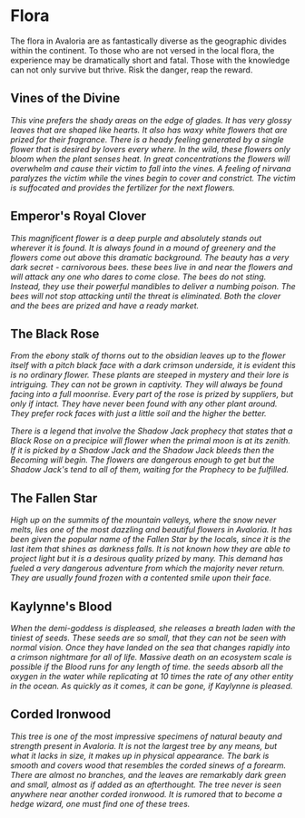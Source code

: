# Flora #

The flora in Avaloria are as fantastically diverse as the geographic divides within the continent. To those who are not versed in the local flora, the experience may be dramatically short and fatal. Those with the knowledge can not only survive but thrive. Risk the danger, reap the reward.


## Vines of the Divine ##

_This vine prefers the shady areas on the edge of glades. It has very glossy leaves that are shaped like hearts. It also has waxy white flowers that are prized for their fragrance. There is a heady feeling  generated by a single flower that is desired by lovers every where. In the wild, these flowers only bloom when the plant senses heat. In great concentrations the flowers will overwhelm and cause their victim to fall into the vines. A feeling of nirvana paralyzes the victim while the vines begin to cover and constrict. The victim is suffocated and provides the fertilizer for the next flowers._

## Emperor's Royal Clover ##

_This magnificent flower is a deep purple and absolutely stands out wherever it is found. It is always found in a mound of greenery and the flowers come out above this dramatic background. The beauty has a very dark secret - carnivorous bees. these bees live in and near the flowers and will attack any one who dares to come close. The bees do not sting. Instead, they use their powerful mandibles to deliver a numbing poison. The bees will not stop attacking until the threat is eliminated. Both the clover and the bees are prized and have a ready market._

## The Black Rose ##

_From the ebony stalk of thorns out to the obsidian leaves up to the flower itself with a pitch black face with a dark crimson underside, it is evident this is no ordinary flower. These plants are steeped in mystery and their lore is intriguing. They can not be grown in captivity. They will always be found facing into a full moonrise. Every part of the rose is prized by suppliers, but only if intact. They have never been found with any other plant around. They prefer rock faces with just a little soil and the higher the better._

_There is a legend that involve the Shadow Jack prophecy that states that a Black Rose on a precipice will flower when the primal moon is at its zenith. If it is picked by a Shadow Jack and the Shadow Jack bleeds then the Becoming will begin. The flowers are dangerous enough to get but the Shadow Jack's tend to all of them, waiting for the Prophecy to be fulfilled._

## The Fallen Star ##

_High up on the summits of the mountain valleys, where the snow never melts, lies one of the most dazzling and beautiful flowers in Avaloria.  It has been given the popular name of the Fallen Star by the locals, since it is the last item that shines as darkness falls. It is not known how they are able to project light but it is a desirous quality prized by many. This demand has fueled a very dangerous adventure from which the majority never return. They are usually found frozen with a contented smile upon their face._

## Kaylynne's Blood ##

_When the demi-goddess is displeased, she releases a breath laden with the tiniest of seeds. These seeds are so small, that they can not be seen with normal vision. Once they have landed on the sea that changes rapidly into a crimson nightmare for all of life. Massive death on an ecosystem scale is possible if the Blood runs for any length of time. the seeds absorb all the oxygen in the water while replicating at 10 times the rate of any other entity in the ocean. As quickly as it comes, it can be gone, if Kaylynne is pleased._

## Corded Ironwood ##

_This tree is one of the most impressive specimens of natural beauty and strength present in Avaloria. It is not the largest tree by any means, but what it lacks in size, it makes up in physical appearance. The bark is smooth and covers wood that resembles the corded sinews of a forearm. There are almost no branches, and the leaves are remarkably dark green and small, almost as if added as an afterthought. The tree never is seen anywhere near another corded ironwood. It is rumored that to become a hedge wizard, one must find one of these trees._